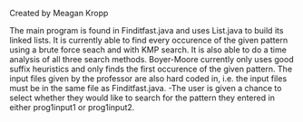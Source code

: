 Created by Meagan Kropp

The main program is found in Finditfast.java and uses List.java to build its linked lists.
It is currently able to find every occurence of the given pattern using a brute force seach and with KMP search.
It is also able to do a time analysis of all three search methods.
Boyer-Moore currently only uses good suffix heuristics and only finds the first occurence of the given pattern.
The input files given by the professor are also hard coded in, i.e. the input files must be in the same file as Finditfast.java.
    -The user is given a chance to select whether they would like to search for the pattern they entered in either prog1input1 or prog1input2.